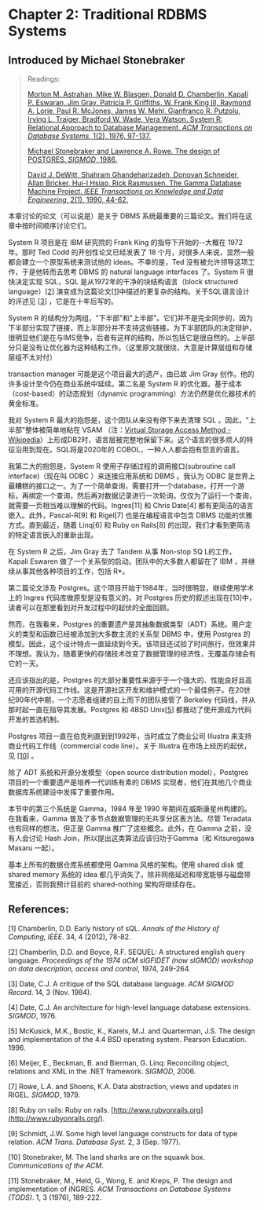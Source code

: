 # Chapter 2: Traditional RDBMS Systems

## Introduced by Michael Stonebraker

> Readings:
>
> [Morton M. Astrahan, Mike W. Blasgen, Donald D. Chamberlin, Kapali P. Eswaran, Jim Gray, Patricia P. Griffiths, W. Frank King III, Raymond A. Lorie, Paul R. McJones, James W. Mehl, Gianfranco R. Putzolu, Irving L. Traiger, Bradford W. Wade, Vera Watson. System R: Relational Approach to Database Management. *ACM Transactions on Database Systems*, 1(2), 1976, 97-137.](https://scholar.google.com/scholar?cluster=15466550502837111601)
>
> [Michael Stonebraker and Lawrence A. Rowe. The design of POSTGRES. *SIGMOD*, 1986.](https://scholar.google.com/scholar?cluster=7945977557090027847)
>
> [David J. DeWitt, Shahram Ghandeharizadeh, Donovan Schneider, Allan Bricker, Hui-I Hsiao, Rick Rasmussen. The Gamma Database Machine Project. *IEEE Transactions on Knowledge and Data Engineering*, 2(1), 1990, 44-62.](https://scholar.google.com/scholar?cluster=8912521541627865753)

本章讨论的论文（可以说是）是关于 DBMS 系统最重要的三篇论文。我们将在这章中按时间顺序讨论它们。

System R 项目是在 IBM 研究院的 Frank King 的指导下开始的--大概在 1972 年。那时 Ted Codd 的开创性论文已经发表了 18 个月，对很多人来说，显然一般都会建立一个原型系统来测试他的 ideas。不幸的是，Ted 没有被允许领导这项工作，于是他转而去思考 DBMS 的 natural language interfaces 了。System R 很快决定实现 SQL，SQL 是从1972年的干净的块结构语言（block structured language）[[2](http://www.redbook.io/ch2-importantdbms.html#ref-chamberlin-sequel)] 演变成为这篇论文[[1](http://www.redbook.io/ch2-importantdbms.html#ref-chamberlin-history)]中描述的更复杂的结构。关于SQL语言设计的评述见 [[3](http://www.redbook.io/ch2-importantdbms.html#ref-date)] ，它是在十年后写的。

System R 的结构分为两组，"下半部"和"上半部"。它们并不是完全同步的，因为下半部分实现了链接，而上半部分并不支持这些链接。为下半部团队的决定辩护，很明显他们是在与IMS竞争，后者有这样的结构，所以包括它是很自然的。上半部分只是没有让优化器为这种结构工作。（这里原文就很绕，大意是计算层组和存储层组不太对付）

transaction manager 可能是这个项目最大的遗产，由已故 Jim Gray 创作。他的许多设计至今仍在商业系统中延续。第二名是 System R 的优化器。基于成本（cost-based）的动态规划（dynamic programming）方法仍然是优化器技术的黄金标准。

我对 System R 最大的抱怨是，这个团队从来没有停下来去清理 SQL 。因此，"上半部"整体被简单地粘在 VSAM （注：[Virtual Storage Access Method - Wikipedia](https://en.wikipedia.org/wiki/Virtual_Storage_Access_Method)）上形成DB2时，语言层被完整地保留下来。这个语言的很多烦人的特征沿用到现在。SQL将是2020年的 COBOL，一种人人都会抱有怨言的语言。

我第二大的抱怨是，System R 使用子存储过程的调用接口(subroutine call interface)（现在叫 ODBC ）来连接应用系统和 DBMS 。我认为 ODBC 是世界上最糟糕的接口之一。为了一个简单查询，需要打开一个database，打开一个游标，再绑定一个查询，然后再对数据记录进行一次轮询。仅仅为了运行一个查询，就需要一页相当难以理解的代码。Ingres[11] 和 Chris Date[4] 都有更简洁的语言嵌入。此外，Pascal-R[9] 和 Rigel[7] 也是在编程语言中包含 DBMS 功能的优雅方式。直到最近，随着 Linq[6] 和 Ruby on Rails[8] 的出现，我们才看到更简洁的特定语言嵌入的重新出现。

在 System R 之后，Jim Gray 去了 Tandem 从事 Non-stop SQ L的工作，Kapali Eswaren 做了一个关系型的启动。团队中的大多数人都留在了 IBM ，并继续从事其他各种项目的工作，包括 R*。

第二篇论文涉及 Postgres。这个项目开始于1984年，当时很明显，继续使用学术上的 Ingres 代码库做原型是没有意义的。对 Postgres 历史的叙述出现在[10]中，读者可以在那里看到对开发过程中的起伏的全面回顾。

然而，在我看来，Postgres 的重要遗产是其抽象数据类型（ADT）系统。用户定义的类型和函数已经被添加到大多数主流的关系型 DBMS 中，使用 Postgres 的模型。因此，这个设计特点一直延续到今天。该项目还试验了时间旅行，但效果并不理想。我认为，随着更快的存储技术改变了数据管理的经济性，无覆盖存储会有它的一天。

还应该指出的是，Postgres 的大部分重要性来源于于一个强大的、性能良好且高可用的开源代码工作线。这是开源社区开发和维护模式的一个最佳例子。在20世纪90年代中期，一个志愿者组建的自上而下的团队接管了 Berkeley 代码线，并从那时起一直在指导其发展。Postgres 和 4BSD Unix[[5](http://www.redbook.io/ch2-importantdbms.html#ref-bsdunix)]  都推动了使开源成为代码开发的首选机制。

Postgres 项目一直在伯克利直到到1992年，当时成立了商业公司 Illustra 来支持商业代码工作线（commercial code line）。关于 Illustra 在市场上经历的起伏，见 [[10](http://www.redbook.io/ch2-importantdbms.html#ref-stonebraker-turing)] 。

除了 ADT 系统和开源分发模型（open source distribution model），Postgres 项目的一个重要遗产是培养一代训练有素的 DBMS 实现者，他们在其他几个商业数据库系统建设中发挥了重要作用。

本节中的第三个系统是 Gamma，1984 年至 1990 年期间在威斯康星州构建的。在我看来，Gamma 普及了多节点数据管理的无共享分区表方法。尽管 Teradata 也有同样的想法，但正是 Gamma 推广了这些概念。此外，在 Gamma 之前，没有人会讨论 Hash Join，所以提出这类算法应该归功于Gamma（和 Kitsuregawa Masaru 一起）。

基本上所有的数据仓库系统都使用 Gamma 风格的架构。使用 shared disk 或 shared memory 系统的 idea 都几乎消失了。除非网络延迟和带宽能够与磁盘带宽接近，否则我预计目前的 shared-nothing 架构将继续存在。

## References:

[1] Chamberlin, D.D. Early history of sQL. *Annals of the History of Computing, IEEE*. 34, 4 (2012), 78-82.

[2] Chamberlin, D.D. and Boyce, R.F. SEQUEL: A structured english query language. *Proceedings of the 1974 aCM sIGFIDET (now sIGMOD) workshop on data description, access and control*, 1974, 249-264.

[3] Date, C.J. A critique of the SQL database language. *ACM SIGMOD Record*. 14, 3 (Nov. 1984).

[4] Date, C.J. An architecture for high-level language database extensions. *SIGMOD*, 1976.

[5] McKusick, M.K., Bostic, K., Karels, M.J. and Quarterman, J.S. The design and implementation of the 4.4 BSD operating system. Pearson Education. 1996.

[6] Meijer, E., Beckman, B. and Bierman, G. Linq: Reconciling object, relations and XML in the .NET framework. *SIGMOD*, 2006.

[7] Rowe, L.A. and Shoens, K.A. Data abstraction, views and updates in RIGEL. *SIGMOD*, 1979.

[8] Ruby on rails: Ruby on rails. [http://www.rubyonrails.org](http://www.rubyonrails.org/).

[9] Schmidt, J.W. Some high level language constructs for data of type relation. *ACM Trans. Database Syst.* 2, 3 (Sep. 1977).

[10] Stonebraker, M. The land sharks are on the squawk box. *Communications of the ACM*.

[11] Stonebraker, M., Held, G., Wong, E. and Kreps, P. The design and implementation of iNGRES. *ACM Transactions on Database Systems (TODS)*. 1, 3 (1976), 189-222.
